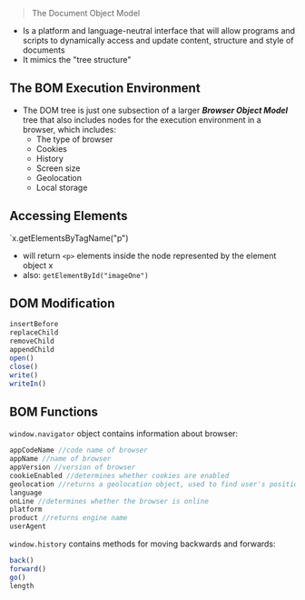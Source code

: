 >The Document Object Model

- Is a platform and language-neutral interface that will allow programs and scripts to dynamically access and update content, structure and style of documents
- It mimics the "tree structure"

## The BOM Execution Environment
- The DOM tree is just one subsection of a larger ***Browser Object Model*** tree that also includes nodes for the execution environment in a browser, which includes:
	- The type of browser
	- Cookies
	- History
	- Screen size
	- Geolocation
	- Local storage

## Accessing Elements
`x.getElementsByTagName("p")
- will return `<p>` elements inside the node represented by the element object x
- also:
``getElementById("imageOne")``

## DOM Modification
```js
insertBefore
replaceChild
removeChild
appendChild
open()
close()
write()
writeIn()
```

## BOM Functions
``window.navigator`` object contains information about browser:
```js
appCodeName //code name of browser
appName //name of browser
appVersion //version of browser
cookieEnabled //determines whether cookies are enabled
geolocation //returns a geolocation object, used to find user's positio
language 
onLine //determines whether the browser is online
platform 
product //returns engine name
userAgent
```
``window.history`` contains methods for moving backwards and forwards:
```js
back()
forward()
go()
length
```
